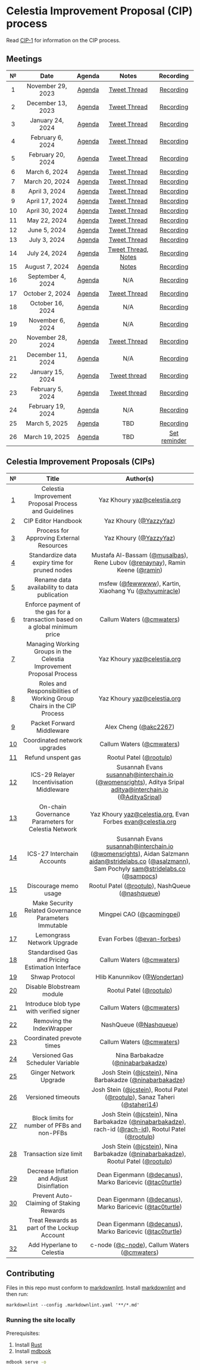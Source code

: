 # Celestia Improvement Proposal (CIP) process

Read [CIP-1](./cip-1.md) for information on the CIP process.

## Meetings

| №  |       Date        |                          Agenda                          |                                              Notes                                              |                            Recording                            |
|:--:|:-----------------:|:--------------------------------------------------------:|:-----------------------------------------------------------------------------------------------:|:---------------------------------------------------------------:|
| 1  | November 29, 2023 |  [Agenda](https://github.com/celestiaorg/CIPs/issues/8)  |               [Tweet Thread](https://x.com/JoshCStein/status/1729893879191621702)               |    [Recording](https://www.youtube.com/watch?v=EhWHHmPo_5Q)     |
| 2  | December 13, 2023 | [Agenda](https://github.com/celestiaorg/CIPs/issues/22)  |               [Tweet Thread](https://x.com/JoshCStein/status/1734967567075168697)               |    [Recording](https://www.youtube.com/watch?v=yYt600kvf4g)     |
| 3  | January 24, 2024  | [Agenda](https://github.com/celestiaorg/CIPs/issues/40)  |            [Tweet Thread](https://x.com/JoshCStein/status/1750187535911837848?s=20)             |    [Recording](https://www.youtube.com/watch?v=g_8e3h6iixM)     |
| 4  | February 6, 2024  | [Agenda](https://github.com/celestiaorg/CIPs/issues/61)  |            [Tweet Thread](https://x.com/JoshCStein/status/1754898166313337310?s=20)             |    [Recording](https://www.youtube.com/watch?v=izDnDHZEbxg)     |
| 5  | February 20, 2024 | [Agenda](https://github.com/celestiaorg/CIPs/issues/71)  |            [Tweet Thread](https://twitter.com/JoshCStein/status/1759972091724526084)            | [Recording](https://youtube.com/live/WFPEMAuGEM0?feature=share) |
| 6  |   March 6, 2024   | [Agenda](https://github.com/celestiaorg/CIPs/issues/87)  |            [Tweet Thread](https://twitter.com/JoshCStein/status/1765407703462031563)            |    [Recording](https://www.youtube.com/watch?v=DEAkzrhSwMA)     |
| 7  |  March 20, 2024   | [Agenda](https://github.com/celestiaorg/CIPs/issues/95)  |            [Tweet Thread](https://twitter.com/JoshCStein/status/1770480641290744157)            |    [Recording](https://www.youtube.com/watch?v=B2NyDWht7xU)     |
| 8  |   April 3, 2024   | [Agenda](https://github.com/celestiaorg/CIPs/issues/107) |            [Tweet Thread](https://twitter.com/JoshCStein/status/1775538935285862747)            |    [Recording](https://www.youtube.com/watch?v=vBrjSExfRO8)     |
| 9  |  April 17, 2024   | [Agenda](https://github.com/celestiaorg/CIPs/issues/127) |            [Tweet Thread](https://twitter.com/JoshCStein/status/1780612265667924032)            |    [Recording](https://www.youtube.com/watch?v=Qwir10r9o7k)     |
| 10 |  April 30, 2024   | [Agenda](https://github.com/celestiaorg/CIPs/issues/134) |               [Tweet Thread](https://x.com/JoshCStein/status/1785309248248828133)               |    [Recording](https://www.youtube.com/watch?v=zWQsvPqPkC8)     |
| 11 |   May 22, 2024    | [Agenda](https://github.com/celestiaorg/CIPs/issues/142) |               [Tweet Thread](https://x.com/JoshCStein/status/1793312125235999082)               |    [Recording](https://www.youtube.com/watch?v=g6PMMaMmpxg)     |
| 12 |   June 5, 2024    | [Agenda](https://github.com/celestiaorg/CIPs/issues/149) |               [Tweet Thread](https://x.com/JoshCStein/status/1798381092493504830)               |    [Recording](https://www.youtube.com/watch?v=kV5_ANNhixI)     |
| 13 |   July 3, 2024    | [Agenda](https://github.com/celestiaorg/CIPs/issues/155) |               [Tweet Thread](https://x.com/JoshCStein/status/1808531780506403102)               |            [Recording](https://youtu.be/WzPi49Ge2rA)            |
| 14 |   July 24, 2024   | [Agenda](https://github.com/celestiaorg/CIPs/issues/163) | [Tweet Thread](https://x.com/JoshCStein/status/1816142425011662993), [Notes](./notes/cdc-14.md) |    [Recording](https://www.youtube.com/watch?v=bwlpAy_KE9U)     |
| 15 |  August 7, 2024   | [Agenda](https://github.com/celestiaorg/CIPs/issues/185) |                                   [Notes](./notes/cdc-15.md)                                    |    [Recording](https://www.youtube.com/watch?v=7f1Jtggld34)     |
| 16 | September 4, 2024 | [Agenda](https://github.com/celestiaorg/CIPs/issues/194) |                                               N/A                                               |    [Recording](https://www.youtube.com/watch?v=zuJ6xoRvz-U)     |
| 17 |  October 2, 2024  | [Agenda](https://github.com/celestiaorg/CIPs/issues/201) |               [Tweet Thread](https://x.com/JoshCStein/status/1842229129199935757)               |            [Recording](https://youtu.be/J2Cep6gBN-o)            |
| 18 | October 16, 2024  | [Agenda](https://github.com/celestiaorg/CIPs/issues/214) |                                               N/A                                               |            [Recording](https://youtu.be/1aaPYxRVAtk)            |
| 19 | November 6, 2024  | [Agenda](https://github.com/celestiaorg/CIPs/issues/221) |                                               N/A                                               |            [Recording](https://youtu.be/txmttm6t4YI)            |
| 20 | November 28, 2024 | [Agenda](https://github.com/celestiaorg/CIPs/issues/235) |               [Tweet Thread](https://x.com/JoshCStein/status/1861837277896331454)               |            [Recording](https://youtu.be/vSYjnwSfE-U)            |
| 21 | December 11, 2024 | [Agenda](https://github.com/celestiaorg/CIPs/issues/239) |                                               N/A                                               |            [Recording](https://youtu.be/B-z01YJeDfw)            |
| 22 | January 15, 2024  | [Agenda](https://github.com/celestiaorg/CIPs/issues/242) |               [Tweet thread](https://x.com/JoshCStein/status/1880331831339622430)               |            [Recording](https://youtu.be/Ywos3C_W5jY)            |
| 23 | February 5, 2024  | [Agenda](https://github.com/celestiaorg/CIPs/issues/245) |               [Tweet thread](https://x.com/JoshCStein/status/1888046974173425813)               |            [Recording](https://youtu.be/LJXlhsW_XjI)            |
| 24 | February 19, 2024 | [Agenda](https://github.com/celestiaorg/CIPs/issues/250) |                                               N/A                                               |      [Recording](https://www.youtube.com/live/UVEgVq5zL7c)      |
| 25 |   March 5, 2025   | [Agenda](https://github.com/celestiaorg/CIPs/issues/254) |                                               TBD                                               |    [Recording](https://www.youtube.com/watch?v=7AcrENb3_EQ)     |
| 26 |  March 19, 2025   | [Agenda](https://github.com/celestiaorg/CIPs/issues/261) |                                               TBD                                               |          [Set reminder](https://youtu.be/02D-BuoCOxc)           |

## Celestia Improvement Proposals (CIPs)

|         №         |                                    Title                                     |                                                                                                                        Author(s)                                                                                                                        |
|:-----------------:|:----------------------------------------------------------------------------:|:-------------------------------------------------------------------------------------------------------------------------------------------------------------------------------------------------------------------------------------------------------:|
|  [1](./cip-1.md)  |             Celestia Improvement Proposal Process and Guidelines             |                                                                                                              Yaz Khoury <yaz@celestia.org>                                                                                                              |
|  [2](./cip-2.md)  |                             CIP Editor Handbook                              |                                                                                                  Yaz Khoury ([@YazzyYaz](https://github.com/YazzyYaz))                                                                                                  |
|  [3](./cip-3.md)  |                   Process for Approving External Resources                   |                                                                                                  Yaz Khoury ([@YazzyYaz](https://github.com/YazzyYaz))                                                                                                  |
|  [4](./cip-4.md)  |                Standardize data expiry time for pruned nodes                 |                                          Mustafa Al-Bassam ([@musalbas](https://github.com/musalbas)), Rene Lubov ([@renaynay](https://github.com/renaynay)), Ramin Keene ([@ramin](https://github.com/ramin))                                          |
|  [5](./cip-5.md)  |                 Rename data availability to data publication                 |                                                                  msfew ([@fewwwww](https://github.com/fewwwww)), Kartin, Xiaohang Yu ([@xhyumiracle](https://github.com/xhyumiracle))                                                                   |
|  [6](./cip-6.md)  | Enforce payment of the gas for a transaction based on a global minimum price |                                                                                                Callum Waters ([@cmwaters](https://github.com/cmwaters))                                                                                                 |
|  [7](./cip-7.md)  |     Managing Working Groups in the Celestia Improvement Proposal Process     |                                                                                                              Yaz Khoury <yaz@celestia.org>                                                                                                              |
|  [8](./cip-8.md)  |    Roles and Responsibilities of Working Group Chairs in the CIP Process     |                                                                                                              Yaz Khoury <yaz@celestia.org>                                                                                                              |
|  [9](./cip-9.md)  |                          Packet Forward Middleware                           |                                                                                                   Alex Cheng ([@akc2267](https://github.com/akc2267))                                                                                                   |
| [10](./cip-10.md) |                         Coordinated network upgrades                         |                                                                                                Callum Waters ([@cmwaters](https://github.com/cmwaters))                                                                                                 |
| [11](./cip-11.md) |                              Refund unspent gas                              |                                                                                                  Rootul Patel ([@rootulp](https://github.com/rootulp))                                                                                                  |
| [12](./cip-12.md) |                  ICS-29 Relayer Incentivisation Middleware                   |                                   Susannah Evans <susannah@interchain.io> ([@womensrights](https://github.com/womensrights)), Aditya Sripal <aditya@interchain.io> ([@AdityaSripal](https://github.com/AdityaSripal))                                   |
| [13](./cip-13.md) |             On-chain Governance Parameters for Celestia Network              |                                                                                             Yaz Khoury <yaz@celestia.org>,  Evan Forbes <evan@celestia.org>                                                                                             |
| [14](./cip-14.md) |                          ICS-27 Interchain Accounts                          | Susannah Evans <susannah@interchain.io> ([@womensrights](https://github.com/womensrights)), Aidan Salzmann <aidan@stridelabs.co> ([@asalzmann](https://github.com/asalzmann)), Sam Pochyly <sam@stridelabs.co> ([@sampocs](https://github.com/sampocs)) |
| [15](./cip-15.md) |                            Discourage memo usage                             |                                                                      Rootul Patel ([@rootulp](https://github.com/rootulp)), NashQueue ([@nashqueue](https://github.com/nashqueue))                                                                      |
| [16](./cip-16.md) |            Make Security Related Governance Parameters Immutable             |                                                                                               Mingpei CAO ([@caomingpei](https://github.com/caomingpei))                                                                                                |
| [17](./cip-17.md) |                          Lemongrass Network Upgrade                          |                                                                                              Evan Forbes ([@evan-forbes](https://github.com/evan-forbes))                                                                                               |
| [18](./cip-18.md) |              Standardised Gas and Pricing Estimation Interface               |                                                                                                Callum Waters ([@cmwaters](https://github.com/cmwaters))                                                                                                 |
| [19](./cip-19.md) |                                Shwap Protocol                                |                                                                                              Hlib Kanunnikov ([@Wondertan](https://github.com/Wondertan))                                                                                               |
| [20](./cip-20.md) |                          Disable Blobstream module                           |                                                                                                  Rootul Patel ([@rootulp](https://github.com/rootulp))                                                                                                  |
| [21](./cip-21.md) |                   Introduce blob type with verified signer                   |                                                                                                Callum Waters ([@cmwaters](https://github.com/cmwaters))                                                                                                 |
| [22](./cip-22.md) |                          Removing the IndexWrapper                           |                                                                                                 NashQueue ([@Nashqueue](https://github.com/Nashqueue))                                                                                                  |
| [23](./cip-23.md) |                          Coordinated prevote times                           |                                                                                                Callum Waters ([@cmwaters](https://github.com/cmwaters))                                                                                                 |
| [24](./cip-24.md) |                       Versioned Gas Scheduler Variable                       |                                                                                         Nina Barbakadze ([@ninabarbakadze](https://github.com/ninabarbakadze))                                                                                          |
| [25](./cip-25.md) |                            Ginger Network Upgrade                            |                                                               Josh Stein ([@jcstein](https://github.com/jcstein)), Nina Barbakadze ([@ninabarbakadze](https://github.com/ninabarbakadze))                                                               |
| [26](./cip-26.md) |                              Versioned timeouts                              |                                          Josh Stein ([@jcstein](https://github.com/jcstein)), Rootul Patel ([@rootulp](https://github.com/rootulp)), Sanaz Taheri ([@staheri14](https://github.com/staheri14))                                          |
| [27](./cip-27.md) |                 Block limits for number of PFBs and non-PFBs                 |          Josh Stein ([@jcstein](https://github.com/jcstein)), Nina Barbakadze ([@ninabarbakadze](https://github.com/ninabarbakadze)), rach-id ([@rach-id](https://github.com/rach-id)), Rootul Patel ([@rootulp](https://github.com/rootulp))           |
| [28](./cip-28.md) |                            Transaction size limit                            |                                   Josh Stein ([@jcstein](https://github.com/jcstein)), Nina Barbakadze ([@ninabarbakadze](https://github.com/ninabarbakadze)), Rootul Patel ([@rootulp](https://github.com/rootulp))                                    |
| [29](./cip-29.md) |                  Decrease Inflation and Adjust Disinflation                  |                                                                 Dean Eigenmann ([@decanus](https://github.com/decanus)), Marko Baricevic ([@tac0turtle](https://github.com/tac0turtle))                                                                 |
| [30](./cip-30.md) |                   Prevent Auto-Claiming of Staking Rewards                   |                                                                 Dean Eigenmann ([@decanus](https://github.com/decanus)), Marko Baricevic ([@tac0turtle](https://github.com/tac0turtle))                                                                 |
| [31](./cip-31.md) |                 Treat Rewards as part of the Lockup Account                  |                                                                 Dean Eigenmann ([@decanus](https://github.com/decanus)), Marko Baricevic ([@tac0turtle](https://github.com/tac0turtle))                                                                 |
| [32](./cip-32.md) |                          Add Hyperlane to Celestia                           |                                                                         c-node ([@c-node](https://github.com/S1nus)), Callum Waters ([@cmwaters](https://github.com/cmwaters))                                                                          |

## Contributing

Files in this repo must conform to [markdownlint](https://github.com/DavidAnson/markdownlint). Install [markdownlint](https://github.com/DavidAnson/markdownlint) and then run:

```shell
markdownlint --config .markdownlint.yaml '**/*.md'
```

### Running the site locally

Prerequisites:

1. Install [Rust](https://www.rust-lang.org/tools/install)
1. Install [mdbook](https://rust-lang.github.io/mdBook/guide/installation.html)

```sh
mdbook serve -o
```
